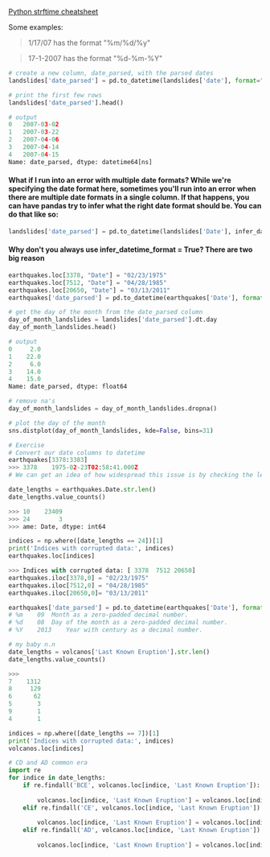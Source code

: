 [Python strftime cheatsheet](https://strftime.org/)

Some examples:

> 1/17/07 has the format "%m/%d/%y"

> 17-1-2007 has the format "%d-%m-%Y"


```python
# create a new column, date_parsed, with the parsed dates
landslides['date_parsed'] = pd.to_datetime(landslides['date'], format="%m/%d/%y")
```
```python
# print the first few rows
landslides['date_parsed'].head()

# output
0   2007-03-02
1   2007-03-22
2   2007-04-06
3   2007-04-14
4   2007-04-15
Name: date_parsed, dtype: datetime64[ns]
```

#### What if I run into an error with multiple date formats? While we're specifying the date format here, sometimes you'll run into an error when there are multiple date formats in a single column. If that happens, you can have pandas try to infer what the right date format should be. You can do that like so:
```python
landslides['date_parsed'] = pd.to_datetime(landslides['Date'], infer_datetime_format=True)
```
#### Why don't you always use infer_datetime_format = True? There are two big reason
```python
earthquakes.loc[3378, "Date"] = "02/23/1975"
earthquakes.loc[7512, "Date"] = "04/28/1985"
earthquakes.loc[20650, "Date"] = "03/13/2011"
earthquakes['date_parsed'] = pd.to_datetime(earthquakes['Date'], format="%m/%d/%Y")"""s not to always have pandas guess the time format. The first is that pandas won't always been able to figure out the correct date format, especially if someone has gotten creative with data entry. The second is that it's much slower than specifying the exact format of the dates.
```
```python
# get the day of the month from the date_parsed column
day_of_month_landslides = landslides['date_parsed'].dt.day
day_of_month_landslides.head()

# output
0     2.0
1    22.0
2     6.0
3    14.0
4    15.0
Name: date_parsed, dtype: float64
```
```python
# remove na's
day_of_month_landslides = day_of_month_landslides.dropna()

# plot the day of the month
sns.distplot(day_of_month_landslides, kde=False, bins=31)
```
```python
# Exercise
# Convert our date columns to datetime
earthquakes[3378:3383]
>>> 3378	1975-02-23T02:58:41.000Z
# We can get an idea of how widespread this issue is by checking the length of each entry in the "Date" column

date_lengths = earthquakes.Date.str.len()
date_lengths.value_counts()

>>> 10    23409
>>> 24        3
>>> ame: Date, dtype: int64

indices = np.where([date_lengths == 24])[1]
print('Indices with corrupted data:', indices)
earthquakes.loc[indices]

>>> Indices with corrupted data: [ 3378  7512 20650]
earthquakes.iloc[3378,0] = "02/23/1975"
earthquakes.iloc[7512,0] = "04/28/1985"
earthquakes.iloc[20650,0]= "03/13/2011"

earthquakes['date_parsed'] = pd.to_datetime(earthquakes['Date'], format='%m/%d/%Y')
# %m	09	Month as a zero-padded decimal number.
# %d	08	Day of the month as a zero-padded decimal number.
# %Y	2013	Year with century as a decimal number.
```

```python
# my baby n.n
date_lengths = volcanos['Last Known Eruption'].str.len()
date_lengths.value_counts()

>>>
7    1312
8     129
6      62
5       3
9       1
4       1

indices = np.where([date_lengths == 7])[1]
print('Indices with corrupted data:', indices)
volcanos.loc[indices]

# CD and AD common era
import re
for indice in date_lengths:
    if re.findall('BCE', volcanos.loc[indice, 'Last Known Eruption']):
   
        volcanos.loc[indice, 'Last Known Eruption'] = volcanos.loc[indice, 'Last Known Eruption'].replace('BCE', 'BC')
    elif re.findall('CE', volcanos.loc[indice, 'Last Known Eruption']):
        
        volcanos.loc[indice, 'Last Known Eruption'] = volcanos.loc[indice, 'Last Known Eruption'].replace('CE',' ')
    elif re.findall('AD', volcanos.loc[indice, 'Last Known Eruption']):
        
        volcanos.loc[indice, 'Last Known Eruption'] = volcanos.loc[indice, 'Last Known Eruption'].replace('AD',' ')
    
    
 ```

